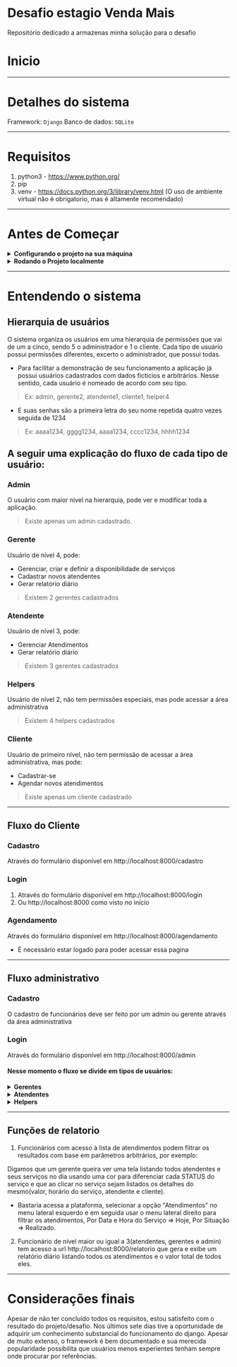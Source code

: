 # Desafio estagio Venda Mais

Repositório dedicado a armazenas minha solução para o desafio

# Inicio

---

# Detalhes do sistema
 Framework: `Django`
 Banco de dados: `SQLite`

---

# Requisitos

1. python3 - https://www.python.org/
2. pip
3. venv - https://docs.python.org/3/library/venv.html (O uso de ambiente virtual não é obrigatorio, mas é altamente recomendado)

---

# Antes de Começar

<details>
  <summary><strong>Configurando o projeto na sua máquina</strong></summary><br />
1. Clone o repositório

  * Use o comando: `git clone git@github.com:joao-sampaio/desafio-estagio-venda-mais.git`
  * Entre na pasta do repositório que você acabou de clonar: `cd desafio-estagio-venda-mais`
2. Crie um ambiente virtual para o projeto

  * Linux: `python3 -m venv venv && source .venv/bin/activate`
  * Windons: `py -m venv .venv && .venv\Scripts\activate.bat`
3. Instale as dependências

  * Linux: `python3 -m pip install -r requirements.txt`
  * Windons: `pip install -r requirements.txt`
</details>

<details>
  <summary><strong>Rodando o Projeto localmente</strong></summary><br />
1. Inicie o servidor local

  * Linux: `python3 manage.py runserver`
  * Windons: `py manage.py runserver`

2. Acesse o link: http://localhost:8000/ no seu navegador de preferência

  * Se tudo deu certo, você estará agora na página de login do cliente

</details>

---

# Entendendo o sistema

## Hierarquia de usuários
O sistema organiza os usuários em uma hierarquia de permissões que vai de um a cinco, sendo 5 o administrador e 1 o cliente. Cada tipo de usuário possui permissões diferentes, excerto o administrador, que possui todas.

* Para facilitar a demonstração de seu funcionamento a aplicação já possui usuários cadastrados com dados fictícios e arbitrários. Nesse sentido, cada usuário é nomeado de acordo com seu tipo.
> Ex: admin, gerente2, atendente1, cliente1, helper4
* E suas senhas são a primeira letra do seu nome repetida quatro vezes seguida de 1234
> Ex: aaaa1234, gggg1234, aaaa1234, cccc1234, hhhh1234

## A seguir uma explicação do fluxo de cada tipo de usuário:

### Admin
O usuário com maior nível na hierarquia, pode ver e modificar toda a aplicação.
> Existe apenas um admin cadastrado.

### Gerente
Usuário de nível 4, pode:

* Gerenciar, criar e definir a disponibilidade de serviços
* Cadastrar novos atendentes
* Gerar relatório diário

> Existem 2 gerentes cadastrados

### Atendente
Usuário de nível 3, pode:

* Gerenciar Atendimentos
* Gerar relatório diário
 
> Existem 3 gerentes cadastrados

### Helpers
Usuário de nível 2, não tem permissões especiais, mas pode acessar a área administrativa
> Existem 4 helpers cadastrados

### Cliente
Usuário de primeiro nível, não tem permissão de acessar a área administrativa, mas pode:

* Cadastrar-se
* Agendar novos atendimentos
 
> Existe apenas um cliente cadastrado

---

## Fluxo do Cliente

### Cadastro
Através do formulário disponível em http://localhost:8000/cadastro

### Login
1. Através do formulário disponível em http://localhost:8000/login
2. Ou http://localhost:8000 como visto no início

### Agendamento
Através do formulário disponível em http://localhost:8000/agendamento
* É necessário estar logado para poder acessar essa pagina

---

## Fluxo administrativo

### Cadastro
O cadastro de funcionários deve ser feito por um admin ou gerente através da área administrativa

### Login
Através do formulário disponível em http://localhost:8000/admin

#### Nesse momento o fluxo se divide em tipos de usuários:

<details>
  <summary><strong>Gerentes</strong></summary><br />

* username: gerenteN sendo N o número do funcionários(2 >= N >= 1) senha: gggg1234

  Gerentes  podem consultar e alterar serviços e cadastrar novos atendentes
> Ex: Mudar a disponibilidade de um serviço ou seu preço.
</details>

<details>
  <summary><strong>Atendentes</strong></summary><br />

* username: atendetenteN sendo N o número do funcionário(3 >= N >= 1) senha: aaaa1234

  Atendentes apenas podem consultar e modificar atendimentos agendados por um cliente
> Ex: Definir um helper para executar o serviço ou reagendar para outra data
</details>

<details>
  <summary><strong>Helpers</strong></summary><br />

* username: helperN sendo N o numero do funcionário(4 >= N >= 1) senha: hhhh1234

  Helpers não podem fazer nada.
</details>

---

## Funções de relatorio

1. Funcionários com acesso à lista de atendimentos podem filtrar os resultados com base em parâmetros arbitrários, por exemplo:

 Digamos que um gerente queira ver uma tela listando todos atendentes e seus serviços no dia usando uma cor para diferenciar cada STATUS do serviço e que ao clicar no serviço sejam listados os detalhes do mesmo(valor, horário do serviço, atendente e cliente).

* Bastaria acessa a plataforma, selecionar a opção "Atendimentos" no menu lateral esquerdo e em seguida usar o menu lateral direito para filtrar os atendimentos, Por Data e Hora do Serviço => Hoje, Por Situação => Realizado.

2. Funcionário de nível maior ou igual a 3(atendentes, gerentes e admin) tem acesso a url http://localhost:8000/relatorio
que gera e exibe um relatório diário listando todos os atendimentos e o valor total de todos eles.

---

# Considerações finais

Apesar de não ter concluído todos os requisitos, estou satisfeito com o resultado do projeto/desafio. Nos últimos sete dias tive a oportunidade de adquirir um conhecimento substancial do funcionamento do django. Apesar de muito extenso, o framework é bem documentado e sua merecida popularidade possibilita que usuários menos experientes tenham sempre onde procurar por referências.
